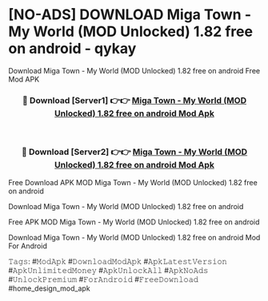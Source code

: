 # [NO-ADS] DOWNLOAD Miga Town - My World (MOD Unlocked) 1.82 free on android - qykay
Download Miga Town - My World (MOD Unlocked) 1.82 free on android Free Mod APK

<div align="center">
<h3>🔴 Download [Server1] 👉👉 <a href="https://apk-comot.site?title=Miga_Town_-_My_World_(MOD_Unlocked)_1.82_free_on_android">Miga Town - My World (MOD Unlocked) 1.82 free on android Mod Apk</a></h3><br>

<h3>🔴 Download [Server2] 👉👉 <a href="https://apk-comot.site?title=Miga_Town_-_My_World_(MOD_Unlocked)_1.82_free_on_android">Miga Town - My World (MOD Unlocked) 1.82 free on android Mod Apk</a></h3>
</div>


Free Download APK MOD Miga Town - My World (MOD Unlocked) 1.82 free on android

Download Miga Town - My World (MOD Unlocked) 1.82 free on android 

Free APK MOD Miga Town - My World (MOD Unlocked) 1.82 free on android 

Download Miga Town - My World (MOD Unlocked) 1.82 free on android Mod For Android

𝚃𝚊𝚐𝚜: #𝙼𝚘𝚍𝙰𝚙𝚔 #𝙳𝚘𝚠𝚗𝚕𝚘𝚊𝚍𝙼𝚘𝚍𝙰𝚙𝚔 #𝙰𝚙𝚔𝙻𝚊𝚝𝚎𝚜𝚝𝚅𝚎𝚛𝚜𝚒𝚘𝚗 #𝙰𝚙𝚔𝚄𝚗𝚕𝚒𝚖𝚒𝚝𝚎𝚍𝙼𝚘𝚗𝚎𝚢 #𝙰𝚙𝚔𝚄𝚗𝚕𝚘𝚌𝚔𝙰𝚕𝚕 #𝙰𝚙𝚔𝙽𝚘𝙰𝚍𝚜 #𝚄𝚗𝚕𝚘𝚌𝚔𝙿𝚛𝚎𝚖𝚒𝚞𝚖 #𝙵𝚘𝚛𝙰𝚗𝚍𝚛𝚘𝚒𝚍 #𝙵𝚛𝚎𝚎𝙳𝚘𝚠𝚗𝚕𝚘𝚊𝚍 #home_design_mod_apk